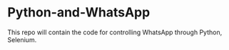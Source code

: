 # Python-and-WhatsApp
This repo will contain the code for controlling WhatsApp through Python, Selenium.
